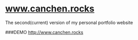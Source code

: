 # www.canchen.rocks
The second(current) version of my personal portfolio website

###DEMO
http://www.canchen.rocks
